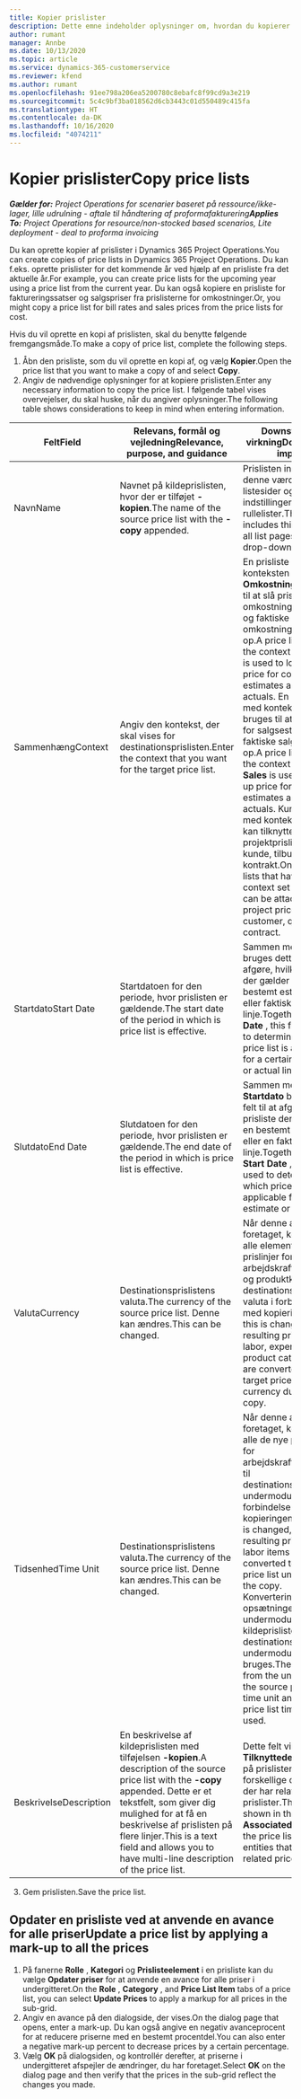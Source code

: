 ```yaml
---
title: Kopier prislister
description: Dette emne indeholder oplysninger om, hvordan du kopierer prislister i Project Operations.
author: rumant
manager: Annbe
ms.date: 10/13/2020
ms.topic: article
ms.service: dynamics-365-customerservice
ms.reviewer: kfend
ms.author: rumant
ms.openlocfilehash: 91ee798a206ea5200780c8ebafc8f99cd9a3e219
ms.sourcegitcommit: 5c4c9bf3ba018562d6cb3443c01d550489c415fa
ms.translationtype: HT
ms.contentlocale: da-DK
ms.lasthandoff: 10/16/2020
ms.locfileid: "4074211"
---
```

# <a name="copy-price-lists"></a><span data-ttu-id="e78ab-103">Kopier prislister</span><span class="sxs-lookup"><span data-stu-id="e78ab-103">Copy price lists</span></span>

<span data-ttu-id="e78ab-104">_**Gælder for:** Project Operations for scenarier baseret på ressource/ikke-lager, lille udrulning - aftale til håndtering af proformafakturering_</span><span class="sxs-lookup"><span data-stu-id="e78ab-104">_**Applies To:** Project Operations for resource/non-stocked based scenarios, Lite deployment - deal to proforma invoicing_</span></span>

<span data-ttu-id="e78ab-105">Du kan oprette kopier af prislister i Dynamics 365 Project Operations.</span><span class="sxs-lookup"><span data-stu-id="e78ab-105">You can create copies of price lists in Dynamics 365 Project Operations.</span></span> <span data-ttu-id="e78ab-106">Du kan f.eks. oprette prislister for det kommende år ved hjælp af en prisliste fra det aktuelle år.</span><span class="sxs-lookup"><span data-stu-id="e78ab-106">For example, you can create price lists for the upcoming year using a price list from the current year.</span></span>  <span data-ttu-id="e78ab-107">Du kan også kopiere en prisliste for faktureringssatser og salgspriser fra prislisterne for omkostninger.</span><span class="sxs-lookup"><span data-stu-id="e78ab-107">Or, you might copy a price list for bill rates and sales prices from the price lists for cost.</span></span> 

<span data-ttu-id="e78ab-108">Hvis du vil oprette en kopi af prislisten, skal du benytte følgende fremgangsmåde.</span><span class="sxs-lookup"><span data-stu-id="e78ab-108">To make a copy of price list, complete the following steps.</span></span>

1. <span data-ttu-id="e78ab-109">Åbn den prisliste, som du vil oprette en kopi af, og vælg **Kopier**.</span><span class="sxs-lookup"><span data-stu-id="e78ab-109">Open the price list that you want to make a copy of and select **Copy**.</span></span>
2. <span data-ttu-id="e78ab-110">Angiv de nødvendige oplysninger for at kopiere prislisten.</span><span class="sxs-lookup"><span data-stu-id="e78ab-110">Enter any necessary information to copy the price list.</span></span> <span data-ttu-id="e78ab-111">I følgende tabel vises overvejelser, du skal huske, når du angiver oplysninger.</span><span class="sxs-lookup"><span data-stu-id="e78ab-111">The following table shows considerations to keep in mind when entering information.</span></span>

| <span data-ttu-id="e78ab-112">Felt</span><span class="sxs-lookup"><span data-stu-id="e78ab-112">Field</span></span> | <span data-ttu-id="e78ab-113">Relevans, formål og vejledning</span><span class="sxs-lookup"><span data-stu-id="e78ab-113">Relevance, purpose, and guidance</span></span> | <span data-ttu-id="e78ab-114">Downstream-virkning</span><span class="sxs-lookup"><span data-stu-id="e78ab-114">Downstream impact</span></span> |
| --- | --- | --- |
| <span data-ttu-id="e78ab-115">Navn</span><span class="sxs-lookup"><span data-stu-id="e78ab-115">Name</span></span> | <span data-ttu-id="e78ab-116">Navnet på kildeprislisten, hvor der er tilføjet **-kopien**.</span><span class="sxs-lookup"><span data-stu-id="e78ab-116">The name of the source price list with the **-copy** appended.</span></span> | <span data-ttu-id="e78ab-117">Prislisten inkluderer denne værdi på alle listesider og indstillinger for rullelister.</span><span class="sxs-lookup"><span data-stu-id="e78ab-117">The price list includes this value on all list pages and drop-down options.</span></span> |
| <span data-ttu-id="e78ab-118">Sammenhæng</span><span class="sxs-lookup"><span data-stu-id="e78ab-118">Context</span></span> | <span data-ttu-id="e78ab-119">Angiv den kontekst, der skal vises for destinationsprislisten.</span><span class="sxs-lookup"><span data-stu-id="e78ab-119">Enter the context that you want for the target price list.</span></span> | <span data-ttu-id="e78ab-120">En prisliste med konteksten **Omkostninger** bruges til at slå prisen for omkostningsestimater og faktiske omkostningsværdier op.</span><span class="sxs-lookup"><span data-stu-id="e78ab-120">A price list that has the context set to **Cost** is used to look up the price for cost estimates and cost actuals.</span></span> <span data-ttu-id="e78ab-121">En prisliste med konteksten **Salg** bruges til at slå prisen for salgsestimater og faktiske salgsværdier op.</span><span class="sxs-lookup"><span data-stu-id="e78ab-121">A price list that has the context set to **Sales** is used to look up price for sales estimates and sales actuals.</span></span> <span data-ttu-id="e78ab-122">Kun prislister med konteksten **Salg** kan tilknyttes en projektprisliste for en kunde, tilbud eller kontrakt.</span><span class="sxs-lookup"><span data-stu-id="e78ab-122">Only price lists that have the context set to **Sales** can be attached to a project price list for a customer, quotes, or contract.</span></span> |
| <span data-ttu-id="e78ab-123">Startdato</span><span class="sxs-lookup"><span data-stu-id="e78ab-123">Start Date</span></span> | <span data-ttu-id="e78ab-124">Startdatoen for den periode, hvor prislisten er gældende.</span><span class="sxs-lookup"><span data-stu-id="e78ab-124">The start date of the period in which is price list is effective.</span></span> | <span data-ttu-id="e78ab-125">Sammen med **Slutdato** bruges dette felt til at afgøre, hvilken prisliste der gælder for en bestemt estimatlinje eller faktisk linje.</span><span class="sxs-lookup"><span data-stu-id="e78ab-125">Together with **End Date** , this field is used to determine which price list is applicable for a certain estimate or actual line.</span></span> |
| <span data-ttu-id="e78ab-126">Slutdato</span><span class="sxs-lookup"><span data-stu-id="e78ab-126">End Date</span></span> | <span data-ttu-id="e78ab-127">Slutdatoen for den periode, hvor prislisten er gældende.</span><span class="sxs-lookup"><span data-stu-id="e78ab-127">The end date of the period in which is price list is effective.</span></span> | <span data-ttu-id="e78ab-128">Sammen med **Startdato** bruges dette felt til at afgøre, hvilken prisliste der gælder for en bestemt estimatlinje eller en faktisk linje.</span><span class="sxs-lookup"><span data-stu-id="e78ab-128">Together with **Start Date** , this field is used to determine which price list is applicable for a certain estimate or actual line.</span></span> |
| <span data-ttu-id="e78ab-129">Valuta</span><span class="sxs-lookup"><span data-stu-id="e78ab-129">Currency</span></span> | <span data-ttu-id="e78ab-130">Destinationsprislistens valuta.</span><span class="sxs-lookup"><span data-stu-id="e78ab-130">The currency of the source price list.</span></span> <span data-ttu-id="e78ab-131">Denne kan ændres.</span><span class="sxs-lookup"><span data-stu-id="e78ab-131">This can be changed.</span></span> | <span data-ttu-id="e78ab-132">Når denne ændring er foretaget, konverteres alle elementer i de nye prislinjer for arbejdskraft, udgifter og produktkatalog til destinationsprislistens valuta i forbindelse med kopieringen.</span><span class="sxs-lookup"><span data-stu-id="e78ab-132">When this is changed, all resulting price lines for labor, expense, and product catalog items are converted to the target price list currency during the copy.</span></span> |
| <span data-ttu-id="e78ab-133">Tidsenhed</span><span class="sxs-lookup"><span data-stu-id="e78ab-133">Time Unit</span></span> | <span data-ttu-id="e78ab-134">Destinationsprislistens valuta.</span><span class="sxs-lookup"><span data-stu-id="e78ab-134">The currency of the source price list.</span></span> <span data-ttu-id="e78ab-135">Denne kan ændres.</span><span class="sxs-lookup"><span data-stu-id="e78ab-135">This can be changed.</span></span> | <span data-ttu-id="e78ab-136">Når denne ændring er foretaget, konverteres alle de nye prislinjer for arbejdskraftselementer til destinationsprislistens undermodul i forbindelse med kopieringen.</span><span class="sxs-lookup"><span data-stu-id="e78ab-136">When this is changed, all the resulting price lines for labor items are converted to the target price list unit during the copy.</span></span> <span data-ttu-id="e78ab-137">Konverteringen fra opsætningen af undermodulet for tid i kildeprislisten og destinationsprislistens undermodul for tid bruges.</span><span class="sxs-lookup"><span data-stu-id="e78ab-137">The conversion from the unit setup for the source price list time unit and target price list time unit is used.</span></span> |
| <span data-ttu-id="e78ab-138">Beskrivelse</span><span class="sxs-lookup"><span data-stu-id="e78ab-138">Description</span></span> | <span data-ttu-id="e78ab-139">En beskrivelse af kildeprislisten med tilføjelsen **-kopien**.</span><span class="sxs-lookup"><span data-stu-id="e78ab-139">A description of the source price list with the **-copy** appended.</span></span> <span data-ttu-id="e78ab-140">Dette er et tekstfelt, som giver dig mulighed for at få en beskrivelse af prislisten på flere linjer.</span><span class="sxs-lookup"><span data-stu-id="e78ab-140">This is a text field and allows you to have multi-line description of the price list.</span></span> | <span data-ttu-id="e78ab-141">Dette felt vises i de **Tilknyttede** visninger på prislisten i forskellige objekter, der har relaterede prislister.</span><span class="sxs-lookup"><span data-stu-id="e78ab-141">This field is shown in the **Associated** views on the price list in various entities that have related price lists.</span></span> |

3. <span data-ttu-id="e78ab-142">Gem prislisten.</span><span class="sxs-lookup"><span data-stu-id="e78ab-142">Save the price list.</span></span> 

## <a name="update-a-price-list-by-applying-a-mark-up-to-all-the-prices"></a><span data-ttu-id="e78ab-143">Opdater en prisliste ved at anvende en avance for alle priser</span><span class="sxs-lookup"><span data-stu-id="e78ab-143">Update a price list by applying a mark-up to all the prices</span></span>

1. <span data-ttu-id="e78ab-144">På fanerne **Rolle** , **Kategori** og **Prislisteelement** i en prisliste kan du vælge **Opdater priser** for at anvende en avance for alle priser i undergitteret.</span><span class="sxs-lookup"><span data-stu-id="e78ab-144">On the **Role** , **Category** , and **Price List Item** tabs of a price list, you can select **Update Prices** to apply a markup for all prices in the sub-grid.</span></span> 
2. <span data-ttu-id="e78ab-145">Angiv en avance på den dialogside, der vises.</span><span class="sxs-lookup"><span data-stu-id="e78ab-145">On the dialog page that opens, enter a mark-up.</span></span> <span data-ttu-id="e78ab-146">Du kan også angive en negativ avanceprocent for at reducere priserne med en bestemt procentdel.</span><span class="sxs-lookup"><span data-stu-id="e78ab-146">You can also enter a negative mark-up percent to decrease prices by a certain percentage.</span></span> 
3. <span data-ttu-id="e78ab-147">Vælg **OK** på dialogsiden, og kontrollér derefter, at priserne i undergitteret afspejler de ændringer, du har foretaget.</span><span class="sxs-lookup"><span data-stu-id="e78ab-147">Select **OK** on the dialog page and then verify that the prices in the sub-grid reflect the changes you made.</span></span>
